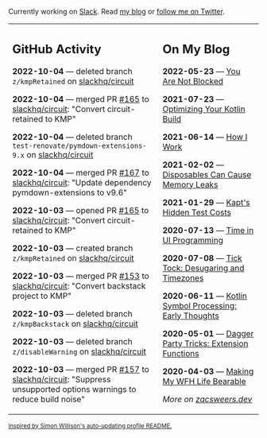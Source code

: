 Currently working on [Slack](https://slack.com/). Read [my blog](https://zacsweers.dev/) or [follow me on Twitter](https://twitter.com/ZacSweers).

<table><tr><td valign="top" width="60%">

## GitHub Activity
<!-- githubActivity starts -->
**2022-10-04** — deleted branch `z/kmpRetained` on [slackhq/circuit](https://github.com/slackhq/circuit)

**2022-10-04** — merged PR [#165](https://github.com/slackhq/circuit/pull/165) to [slackhq/circuit](https://github.com/slackhq/circuit): "Convert circuit-retained to KMP"

**2022-10-04** — deleted branch `test-renovate/pymdown-extensions-9.x` on [slackhq/circuit](https://github.com/slackhq/circuit)

**2022-10-04** — merged PR [#167](https://github.com/slackhq/circuit/pull/167) to [slackhq/circuit](https://github.com/slackhq/circuit): "Update dependency pymdown-extensions to v9.6"

**2022-10-03** — opened PR [#165](https://github.com/slackhq/circuit/pull/165) to [slackhq/circuit](https://github.com/slackhq/circuit): "Convert circuit-retained to KMP"

**2022-10-03** — created branch `z/kmpRetained` on [slackhq/circuit](https://github.com/slackhq/circuit)

**2022-10-03** — merged PR [#153](https://github.com/slackhq/circuit/pull/153) to [slackhq/circuit](https://github.com/slackhq/circuit): "Convert backstack project to KMP"

**2022-10-03** — deleted branch `z/kmpBackstack` on [slackhq/circuit](https://github.com/slackhq/circuit)

**2022-10-03** — deleted branch `z/disableWarning` on [slackhq/circuit](https://github.com/slackhq/circuit)

**2022-10-03** — merged PR [#157](https://github.com/slackhq/circuit/pull/157) to [slackhq/circuit](https://github.com/slackhq/circuit): "Suppress unsupported options warnings to reduce build noise"
<!-- githubActivity ends -->
</td><td valign="top" width="40%">

## On My Blog
<!-- blog starts -->
**2022-05-23** — [You Are Not Blocked](https://www.zacsweers.dev/you-are-not-blocked/)

**2021-07-23** — [Optimizing Your Kotlin Build](https://www.zacsweers.dev/optimizing-your-kotlin-build/)

**2021-06-14** — [How I Work](https://www.zacsweers.dev/how-i-work/)

**2021-02-02** — [Disposables Can Cause Memory Leaks](https://www.zacsweers.dev/disposables-can-cause-memory-leaks/)

**2021-01-29** — [Kapt's Hidden Test Costs](https://www.zacsweers.dev/kapts-hidden-test-costs/)

**2020-07-13** — [Time in UI Programming](https://www.zacsweers.dev/time-in-ui/)

**2020-07-08** — [Tick Tock: Desugaring and Timezones](https://www.zacsweers.dev/ticktock-desugaring-timezones/)

**2020-06-11** — [Kotlin Symbol Processing: Early Thoughts](https://www.zacsweers.dev/kotlin-symbol-processor-early-thoughts/)

**2020-05-01** — [Dagger Party Tricks: Extension Functions](https://www.zacsweers.dev/dagger-party-tricks-extension-functions/)

**2020-04-03** — [Making My WFH Life Bearable](https://www.zacsweers.dev/making-wfh-life-bearable/)
<!-- blog ends -->
_More on [zacsweers.dev](https://zacsweers.dev/)_
</td></tr></table>

<sub><a href="https://simonwillison.net/2020/Jul/10/self-updating-profile-readme/">Inspired by Simon Willison's auto-updating profile README.</a></sub>